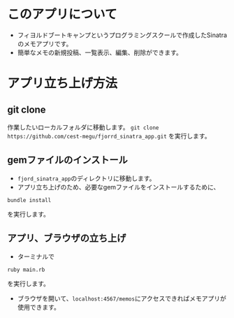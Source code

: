 # このアプリについて
  - フィヨルドブートキャンプというプログラミングスクールで作成したSinatraのメモアプリです。
  - 簡単なメモの新規投稿、一覧表示、編集、削除ができます。
# アプリ立ち上げ方法
## git clone
作業したいローカルフォルダに移動します。
`git clone https://github.com/cest-megu/fjorrd_sinatra_app.git`
を実行します。

## gemファイルのインストール
- `fjord_sinatra_app`のディレクトリに移動します。
- アプリ立ち上げのため、必要なgemファイルをインストールするために、
```
bundle install
```
を実行します。

## アプリ、ブラウザの立ち上げ
- ターミナルで

```
ruby main.rb
```
を実行します。

- ブラウザを開いて、`localhost:4567/memos`にアクセスできればメモアプリが使用できます。
